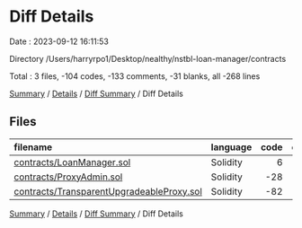 # Diff Details

Date : 2023-09-12 16:11:53

Directory /Users/harryrpo1/Desktop/nealthy/nstbl-loan-manager/contracts

Total : 3 files,  -104 codes, -133 comments, -31 blanks, all -268 lines

[Summary](results.md) / [Details](details.md) / [Diff Summary](diff.md) / Diff Details

## Files
| filename | language | code | comment | blank | total |
| :--- | :--- | ---: | ---: | ---: | ---: |
| [contracts/LoanManager.sol](/contracts/LoanManager.sol) | Solidity | 6 | 0 | 0 | 6 |
| [contracts/ProxyAdmin.sol](/contracts/ProxyAdmin.sol) | Solidity | -28 | -46 | -7 | -81 |
| [contracts/TransparentUpgradeableProxy.sol](/contracts/TransparentUpgradeableProxy.sol) | Solidity | -82 | -87 | -24 | -193 |

[Summary](results.md) / [Details](details.md) / [Diff Summary](diff.md) / Diff Details